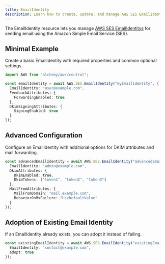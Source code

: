 ```yaml
---
title: EmailIdentity
description: Learn how to create, update, and manage AWS SES EmailIdentitys using Alchemy Cloud Control.
---
```



The EmailIdentity resource lets you manage [AWS SES EmailIdentitys](https://docs.aws.amazon.com/ses/latest/userguide/) for sending email using the Amazon Simple Email Service (SES).

## Minimal Example

Create a basic EmailIdentity with required properties and common optional settings.

```ts
import AWS from "alchemy/aws/control";

const emailIdentity = await AWS.SES.EmailIdentity("myEmailIdentity", {
  EmailIdentity: "user@example.com",
  FeedbackAttributes: {
    ForwardingEnabled: true
  },
  DkimSigningAttributes: {
    SigningEnabled: true
  }
});
```

## Advanced Configuration

Configure an EmailIdentity with additional options for DKIM attributes and mail forwarding.

```ts
const advancedEmailIdentity = await AWS.SES.EmailIdentity("advancedEmailIdentity", {
  EmailIdentity: "admin@example.com",
  DkimAttributes: {
    DkimEnabled: true,
    DkimTokens: ["token1", "token2", "token3"]
  },
  MailFromAttributes: {
    MailFromDomain: "mail.example.com",
    BehaviorOnMxFailure: "UseDefaultValue"
  }
});
```

## Adoption of Existing Email Identity

If an EmailIdentity already exists, you can adopt it instead of failing.

```ts
const existingEmailIdentity = await AWS.SES.EmailIdentity("existingEmailIdentity", {
  EmailIdentity: "contact@example.com",
  adopt: true
});
```
